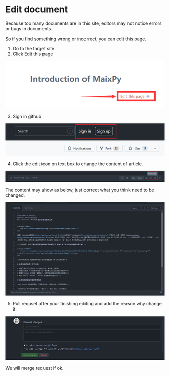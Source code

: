 # Edit document

Because too many documents are in this site, editors may not notice errors or bugs in documents.

So if you find something wrong or incorrect, you can edit this page.

1. Go to the target site
2. Click Edit this page 

![](./../assets/1.png)

3. Sign in github

 ![](./../assets/2.png)

4. Click the edit icon on text box to change the content of article.

![](./../assets/3.png)

The content may show as below, just correct what you think need to be changed. 

![](./../assets/4.png)

5. Pull requset after your finishing editing and add the reason why change it.
   
![](./../assets/5.png)

We will merge request if ok.